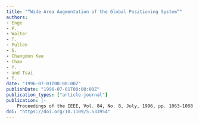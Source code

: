 ```yaml
---
title: "“Wide Area Augmentation of the Global Positioning System”"
authors:
- Enge
- P.
- Walter
- T.
- Pullen
- S.
- Changdon Kee
- Chao
- Y.
- and Tsai
- Y.
date: "1996-07-01T00:00:00Z"
publishDate: "1996-07-01T00:00:00Z"
publication_types: ["article-journal"]
publication: |-
    Proceedings of the IEEE, Vol. 84, No. 8, July, 1996, pp. 1063-1088
doi: "https://doi.org/10.1109/5.533954"
---
```

